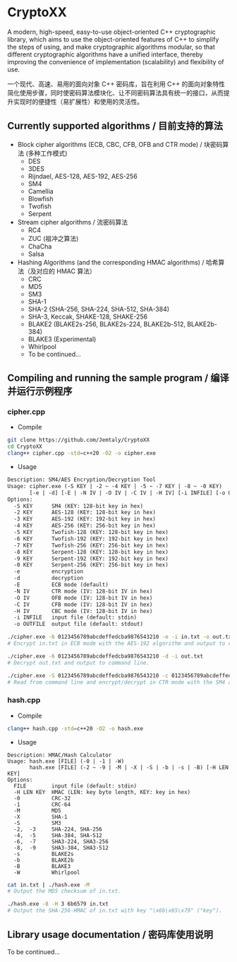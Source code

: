 # CryptoXX

A modern, high-speed, easy-to-use object-oriented C++ cryptographic library, which aims to use the object-oriented features of C++ to simplify the steps of using, and make cryptographic algorithms modular, so that different cryptographic algorithms have a unified interface, thereby improving the convenience of implementation (scalability) and flexibility of use.

一个现代、高速、易用的面向对象 C++ 密码库，旨在利用 C++ 的面向对象特性简化使用步骤，同时使密码算法模块化、让不同密码算法具有统一的接口，从而提升实现时的便捷性（易扩展性）和使用的灵活性。

## Currently supported algorithms / 目前支持的算法

- Block cipher algorithms (ECB, CBC, CFB, OFB and CTR mode) / 块密码算法 (多种工作模式)
  - DES
  - 3DES
  - Rijndael, AES-128, AES-192, AES-256
  - SM4
  - Camellia
  - Blowfish
  - Twofish
  - Serpent
- Stream cipher algorithms / 流密码算法
  - RC4
  - ZUC (祖冲之算法)
  - ChaCha
  - Salsa
- Hashing Algorithms (and the corresponding HMAC algorithms) / 哈希算法（及对应的 HMAC 算法）
  - CRC
  - MD5
  - SM3
  - SHA-1
  - SHA-2 (SHA-256, SHA-224, SHA-512, SHA-384)
  - SHA-3, Keccak, SHAKE-128, SHAKE-256
  - BLAKE2 (BLAKE2s-256, BLAKE2s-224, BLAKE2b-512, BLAKE2b-384)
  - BLAKE3 (Experimental)
  - Whirlpool
  - To be continued...

## Compiling and running the sample program / 编译并运行示例程序

### cipher.cpp

- Compile

```sh
git clone https://github.com/Jemtaly/CryptoXX
cd CryptoXX
clang++ cipher.cpp -std=c++20 -O2 -o cipher.exe
```

- Usage

```txt
Description: SM4/AES Encryption/Decryption Tool
Usage: cipher.exe (-S KEY | -2 ~ -4 KEY | -5 ~ -7 KEY | -8 ~ -0 KEY)
       [-e | -d] [-E | -N IV | -O IV | -C IV | -H IV] [-i INFILE] [-o OUTFILE]
Options:
  -S KEY      SM4 (KEY: 128-bit key in hex)
  -2 KEY      AES-128 (KEY: 128-bit key in hex)
  -3 KEY      AES-192 (KEY: 192-bit key in hex)
  -4 KEY      AES-256 (KEY: 256-bit key in hex)
  -5 KEY      Twofish-128 (KEY: 128-bit key in hex)
  -6 KEY      Twofish-192 (KEY: 192-bit key in hex)
  -7 KEY      Twofish-256 (KEY: 256-bit key in hex)
  -8 KEY      Serpent-128 (KEY: 128-bit key in hex)
  -9 KEY      Serpent-192 (KEY: 192-bit key in hex)
  -0 KEY      Serpent-256 (KEY: 256-bit key in hex)
  -e          encryption
  -d          decryption
  -E          ECB mode (default)
  -N IV       CTR mode (IV: 128-bit IV in hex)
  -O IV       OFB mode (IV: 128-bit IV in hex)
  -C IV       CFB mode (IV: 128-bit IV in hex)
  -H IV       CBC mode (IV: 128-bit IV in hex)
  -i INFILE   input file (default: stdin)
  -o OUTFILE  output file (default: stdout)
```

```sh
./cipher.exe -6 0123456789abcdeffedcba9876543210 -e -i in.txt -o out.txt
# Encrypt in.txt in ECB mode with the AES-192 algorithm and output to out.txt.

./cipher.exe -6 0123456789abcdeffedcba9876543210 -d -i out.txt
# Decrypt out.txt and output to command line.

./cipher.exe -S 0123456789abcdeffedcba9876543210 -c 0123456789abcdeffedcba9876543210 -o out.txt
# Read from command line and encrypt/decrypt in CTR mode with the SM4 algorithm.
```

### hash.cpp

- Compile

```sh
clang++ hash.cpp -std=c++20 -O2 -o hash.exe
```

- Usage

```
Description: HMAC/Hash Calculator
Usage: hash.exe [FILE] (-0 | -1 | -W)
       hash.exe [FILE] (-2 ~ -9 | -M | -X | -S | -b | -s | -B) [-H LEN KEY]
Options:
  FILE        input file (default: stdin)
  -H LEN KEY  HMAC (LEN: key byte length, KEY: key in hex)
  -0          CRC-32
  -1          CRC-64
  -M          MD5
  -X          SHA-1
  -S          SM3
  -2,  -3     SHA-224, SHA-256
  -4,  -5     SHA-384, SHA-512
  -6,  -7     SHA3-224, SHA3-256
  -8,  -9     SHA3-384, SHA3-512
  -s          BLAKE2s
  -b          BLAKE2b
  -B          BLAKE3
  -W          Whirlpool
```

```sh
cat in.txt | ./hash.exe -M
# Output the MD5 checksum of in.txt.

./hash.exe -8 -H 3 6b6579 in.txt
# Output the SHA-256-HMAC of in.txt with key "\x6b\x65\x79" ("key").
```

## Library usage documentation / 密码库使用说明

To be continued...
